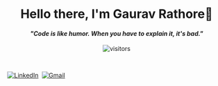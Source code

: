 <p>
  <h1 align="center"><b>Hello there, I'm Gaurav Rathore👋</b></h1>
</p>

<p>
  <h4 align="center"><b><i>"Code is like humor. When you have to explain it, it's bad."</i></b></h4>
</p>

<p align="center">
    <img align="center" alt="visitors" src="https://profile-counter.glitch.me/gauravrathore26/count.svg" />
</p>

<p align="center">
<br>

<a href="[https://www.linkedin.com/in/gauravrathore26/](https://www.linkedin.com/in/gauravrathore720/)"><img src="https://img.shields.io/badge/linkedin-%230077B5.svg?&style=for-the-badge&logo=linkedin&logoColor=white" alt="LinkedIn" /></a>&nbsp;
<a href="mailto:rathorgaurav275@gmail.com.com?subject=Hello%20Gaurav"><img src="https://img.shields.io/badge/gmail-%23D14836.svg?&style=for-the-badge&logo=gmail&logoColor=white" alt="Gmail"/></a>&nbsp;


